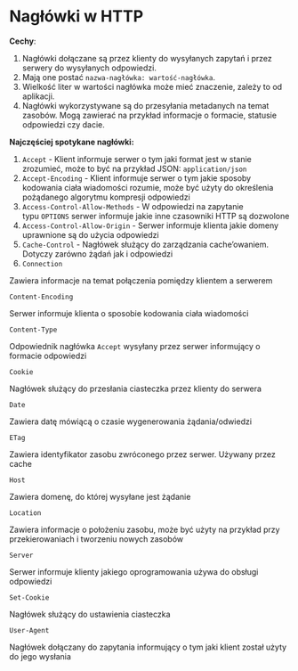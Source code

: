 # Nagłówki w HTTP
**Cechy**:
1. Nagłówki dołączane są przez klienty do wysyłanych zapytań i przez serwery do wysyłanych odpowiedzi. 
2. Mają one postać `nazwa-nagłówka: wartość-nagłówka`. 
3. Wielkość liter w wartości nagłówka może mieć znaczenie, zależy to od aplikacji.
4. Nagłówki wykorzystywane są do przesyłania metadanych na temat zasobów. Mogą zawierać na przykład informacje o formacie, statusie odpowiedzi czy dacie.

**Najczęściej spotykane nagłówki:**

1. `Accept` - Klient informuje serwer o tym jaki format jest w stanie zrozumieć, może to być na przykład JSON: `application/json`
2. `Accept-Encoding` - Klient informuje serwer o tym jakie sposoby kodowania ciała wiadomości rozumie, może być użyty do określenia pożądanego algorytmu kompresji odpowiedzi
3. `Access-Control-Allow-Methods` - W odpowiedzi na zapytanie typu `OPTIONS` serwer informuje jakie inne czasowniki HTTP są dozwolone
4. `Access-Control-Allow-Origin` - Serwer informuje klienta jakie domeny uprawnione są do użycia odpowiedzi
5. `Cache-Control` - Nagłówek służący do zarządzania cache’owaniem. Dotyczy zarówno żądań jak i odpowiedzi
6. `Connection` 

Zawiera informacje na temat połączenia pomiędzy klientem a serwerem

`Content-Encoding`

Serwer informuje klienta o sposobie kodowania ciała wiadomości

`Content-Type`

Odpowiednik nagłówka `Accept` wysyłany przez serwer informujący o formacie odpowiedzi

`Cookie`

Nagłówek służący do przesłania ciasteczka przez klienty do serwera

`Date`

Zawiera datę mówiącą o czasie wygenerowania żądania/odwiedzi

`ETag`

Zawiera identyfikator zasobu zwróconego przez serwer. Używany przez cache

`Host`

Zawiera domenę, do której wysyłane jest żądanie

`Location`

Zawiera informacje o położeniu zasobu, może być użyty na przykład przy przekierowaniach i tworzeniu nowych zasobów

`Server`

Serwer informuje klienty jakiego oprogramowania używa do obsługi odpowiedzi

`Set-Cookie`

Nagłówek służący do ustawienia ciasteczka

`User-Agent`

Nagłówek dołączany do zapytania informujący o tym jaki klient został użyty do jego wysłania